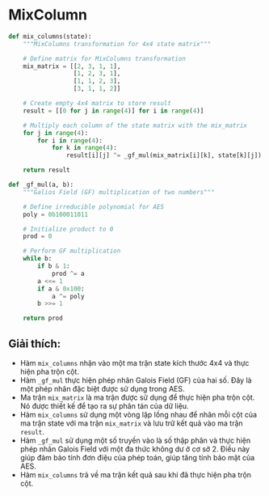 # MixColumn
```Python
def mix_columns(state):
    """MixColumns transformation for 4x4 state matrix"""

    # Define matrix for MixColumns transformation
    mix_matrix = [[2, 3, 1, 1],
                  [1, 2, 3, 1],
                  [1, 1, 2, 3],
                  [3, 1, 1, 2]]

    # Create empty 4x4 matrix to store result
    result = [[0 for j in range(4)] for i in range(4)]

    # Multiply each column of the state matrix with the mix_matrix
    for j in range(4):
        for i in range(4):
            for k in range(4):
                result[i][j] ^= _gf_mul(mix_matrix[i][k], state[k][j])

    return result

def _gf_mul(a, b):
    """Galios Field (GF) multiplication of two numbers"""

    # Define irreducible polynomial for AES
    poly = 0b100011011

    # Initialize product to 0
    prod = 0

    # Perform GF multiplication
    while b:
        if b & 1:
            prod ^= a
        a <<= 1
        if a & 0x100:
            a ^= poly
        b >>= 1

    return prod
```
## Giải thích:
- Hàm `mix_columns` nhận vào một ma trận state kích thước 4x4 và thực hiện pha trộn cột.
- Hàm `_gf_mul` thực hiện phép nhân Galois Field (GF) của hai số. Đây là một phép nhân đặc biệt được sử dụng trong AES.
- Ma trận `mix_matrix` là ma trận được sử dụng để thực hiện pha trộn cột. Nó được thiết kế để tạo ra sự phân tán của dữ liệu.
- Hàm `mix_columns` sử dụng một vòng lặp lồng nhau để nhân mỗi cột của ma trận state với ma trận `mix_matrix` và lưu trữ kết quả vào ma trận `result`.
- Hàm `_gf_mul` sử dụng một số truyền vào là số thập phân và thực hiện phép nhân Galois Field với một đa thức không dư ở cơ sở 2. Điều này giúp đảm bảo tính đơn điệu của phép toán, giúp tăng tính bảo mật của AES.
- Hàm `mix_columns` trả về ma trận kết quả sau khi đã thực hiện pha trộn cột.
